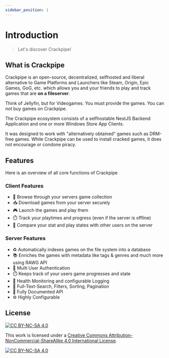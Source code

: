 ```yaml
---
sidebar_position: 1
---
```


# Introduction

> Let's discover Crackpipe!

## What is Crackpipe

Crackpipe is an open-source, decentralized, selfhosted and liberal alternative to Game Platforms and Launchers like Steam, Origin, Epic Games, GoG, etc. which allows you and your friends to play and track games that are **on a fileserver**.

Think of Jellyfin, but for Videogames. You must provide the games. You can not buy games on Crackpipe.

The Crackpipe ecosystem consists of a selfhostable NestJS Backend Application and one or more Windows Store App Clients.

It was designed to work with "alternatively obtained" games such as DRM-free games. While Crackpipe can be used to install cracked games, it does not encourage or condone piracy.

## Features

Here is an overview of all core functions of Crackpipe

### Client Features

- 🔎 Browse through your servers game collection
- 📥 Download games from your server securely
- 🎮 Launch the games and play them
- ⏱️ Track your playtimes and progress (even if the server is offline)
- 👥 Compare your stat and play states with other users on the server

### Server Features

- ♻️ Automatically indexes games on the file system into a database
- 📚 Enriches the games with metadata like tags & genres and much more using RAWG API
- 👥 Multi User Authentication
- ⏱️ Keeps track of your users game progresses and state
- 🚨 Health Monitoring and configurable Logging
- 🔎 Full-Text-Search, Filters, Sorting, Pagination
- 🔌 Fully Documented API
- ⚙️ Highly Configurable

## License
[![CC BY-NC-SA 4.0][cc-by-nc-sa-shield]][cc-by-nc-sa]

This work is licensed under a
[Creative Commons Attribution-NonCommercial-ShareAlike 4.0 International License][cc-by-nc-sa].

[![CC BY-NC-SA 4.0][cc-by-nc-sa-image]][cc-by-nc-sa]

[cc-by-nc-sa]: http://creativecommons.org/licenses/by-nc-sa/4.0/
[cc-by-nc-sa-image]: https://licensebuttons.net/l/by-nc-sa/4.0/88x31.png
[cc-by-nc-sa-shield]: https://img.shields.io/badge/License-CC%20BY--NC--SA%204.0-lightgrey.svg
